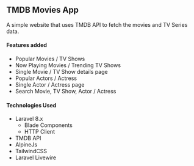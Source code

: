 ## TMDB Movies App

A simple website that uses TMDB API to fetch the movies and TV Series data.

#### Features added
- Popular Movies / TV Shows
- Now Playing Movies / Trending TV Shows
- Single Movie / TV Show details page
- Popular Actors / Actress
- Single Actor / Actress page
- Search Movie, TV Show, Actor / Actress

#### Technologies Used
- Laravel 8.x
    - Blade Components
    - HTTP Client
- TMDB API
- AlpineJs
- TailwindCSS
- Laravel Livewire
